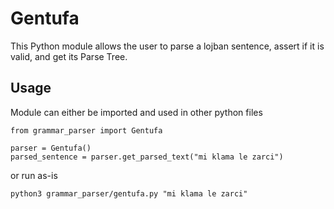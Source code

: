 # Gentufa

This Python module allows the user to parse a lojban sentence, assert if it is valid, and get its Parse Tree.

## Usage

Module can either be imported and used in other python files

```
from grammar_parser import Gentufa

parser = Gentufa()
parsed_sentence = parser.get_parsed_text("mi klama le zarci")
```

or run as-is

`python3 grammar_parser/gentufa.py "mi klama le zarci"`